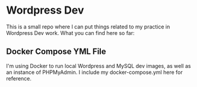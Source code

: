 # Wordpress Dev
This is a small repo where I can put things related to my practice in Wordpress Dev work. What you can find here so far:

## Docker Compose YML File
I'm using Docker to run local Wordpress and MySQL dev images, as well as an instance of PHPMyAdmin. I include my docker-compose.yml here for reference.

